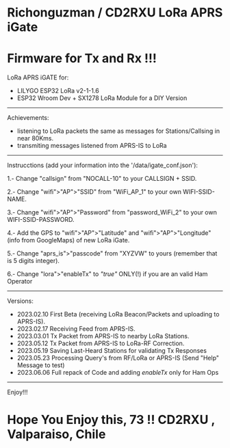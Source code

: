 # Richonguzman / CD2RXU LoRa APRS iGate
# Firmware for Tx and Rx !!!

LoRa APRS iGATE for:
- LILYGO ESP32 LoRa v2-1-1.6
- ESP32 Wroom Dev +  SX1278 LoRa Module for a DIY Version

__________________________________________

Achievements:
- listening to LoRa packets the same as messages for Stations/Callsing in near 80Kms.
- transmiting messages listened from APRS-IS to LoRa

__________________________________________

Instrucctions (add your information into the '/data/igate_conf.json'):

1.- Change "callsign" from "NOCALL-10" to your CALLSIGN + SSID.

2.- Change "wifi">"AP">"SSID" from "WiFi_AP_1"  to your own WIFI-SSID-NAME.

3.- Change "wifi">"AP">"Password" from "password_WiFi_2" to your own WIFI-SSID-PASSWORD.

4.- Add the GPS to "wifi">"AP">"Latitude" and "wifi">"AP">"Longitude"  (info from GoogleMaps) of new LoRa iGate.

5.- Change "aprs_is">"passcode" from "XYZVW" to yours (remember that is 5 digits integer).

6.- Change "lora">"enableTx" to _"true"_ ONLY(!) if you are an valid Ham Operator

__________________________________________
Versions:
- 2023.02.10 First Beta (receiving LoRa Beacon/Packets and uploading to APRS-IS).
- 2023.02.17 Receiving Feed from APRS-IS.
- 2023.03.01 Tx Packet from APRS-IS to nearby LoRa Stations.
- 2023.05.12 Tx Packet from APRS-IS to LoRa-RF Correction.
- 2023.05.19 Saving Last-Heard Stations for validating Tx Responses
- 2023.05.23 Processing Query's from RF/LoRa or APRS-IS (Send "Help" Message to test)
- 2023.06.06 Full repack of Code and adding _enableTx_ only for Ham Ops
__________________________________________


Enjoy!!!

# Hope You Enjoy this, 73 !!  CD2RXU , Valparaiso, Chile

